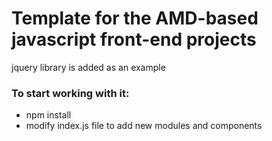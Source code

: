 # Template for the AMD-based javascript front-end projects

jquery library is added as an example

### To start working with it:

* npm install
* modify index.js file to add new modules and components
